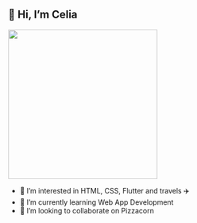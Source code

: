## 👋 Hi, I’m Celia
<img src="https://media.giphy.com/media/3o7aD2ml5k1Vf8g8oM/giphy.gif"  width=300>

- 👀 I’m interested in HTML, CSS, Flutter and travels ✈️
- 🌱 I’m currently learning Web App Development
- 💞️ I’m looking to collaborate on Pizzacorn



<!---
CeliaBlanco1/CeliaBlanco1 is a ✨ special ✨ repository because its `README.md` (this file) appears on your GitHub profile.
You can click the Preview link to take a look at your changes.
--->
